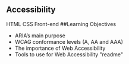 ## Accessibility
HTML
CSS
Front-end
##Learning Objectives
- ARIA’s main purpose
- WCAG conformance levels (A, AA and AAA)
- The importance of Web Accessibility
- Tools to use for Web Accessibility
"readme" 
